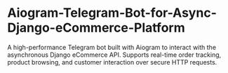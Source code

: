 # Aiogram-Telegram-Bot-for-Async-Django-eCommerce-Platform
A high-performance Telegram bot built with Aiogram to interact with the asynchronous Django eCommerce API. Supports real-time order tracking, product browsing, and customer interaction over secure HTTP requests.
